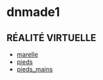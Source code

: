 # dnmade1
## RÉALITÉ VIRTUELLE


* [marelle](./marelle/marelle.html)  
* [pieds](./marelle/marelle_pieds.html)  
* [pieds_mains](./marelle/marelle_pieds-mains.html)  
